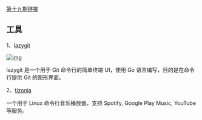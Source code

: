 [第十九期链接](https://github.com/ruanyf/weekly/blob/master/docs/issue-19.md)

## 工具

1、[lazygit](https://github.com/jesseduffield/lazygit)

[![img](https://camo.githubusercontent.com/516cad1357c8c82a0fbd03c5ad618a93bd6f66cf1b0887ef72870d35ca9f8274/68747470733a2f2f7777772e77616e67626173652e636f6d2f626c6f67696d672f61737365742f3230313830382f6267323031383038323431352e6a7067)](https://camo.githubusercontent.com/516cad1357c8c82a0fbd03c5ad618a93bd6f66cf1b0887ef72870d35ca9f8274/68747470733a2f2f7777772e77616e67626173652e636f6d2f626c6f67696d672f61737365742f3230313830382f6267323031383038323431352e6a7067)

lazygit 是一个用于 Git 命令行的简单终端 UI，使用 Go 语言编写，目的是在命令行提供 Git 的图形界面。

2、[tizonia](http://www.tizonia.org/)

一个用于 Linux 命令行音乐播放器，支持 Spotify, Google Play Music, YouTube 等服务。

